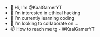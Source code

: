 - 👋 Hi, I’m @KaalGamerYT
- 👀 I’m interested in ethical hacking
- 🌱 I’m currently learning coding
- 💞️ I’m looking to collaborate on ...
- 📫 How to reach me tg - @KaalGamerYT

